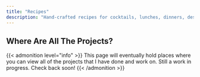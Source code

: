 ```yaml
---
title: "Recipes"
description: "Hand-crafted recipes for cocktails, lunches, dinners, desserts, and more."
---
```


## Where Are All The Projects?

{{< admonition level="info" >}}
This page will eventually hold places where you can view all of the projects that I have done and work on. Still a work in progress. Check back soon!
{{< /admonition >}}
